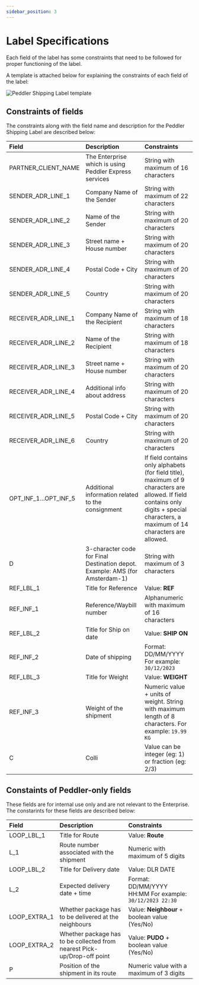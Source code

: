 ```yaml
---
sidebar_position: 3
---
```


# Label Specifications

Each field of the label has some constraints that need to be followed for proper functioning of the label. 

A template is attached below for explaining the constraints of each field of the label:

![Peddler Shipping Label template](/img/peddler-shipping-label-template.png)

## Constraints of fields

The constraints along with the field name and description for the Peddler Shipping Label are described below:

| **Field** | **Description** | **Constraints** |
|:---|:---|:---|
| PARTNER_CLIENT_NAME | The Enterprise which is using Peddler Express services | String with maximum of 16 characters |
| SENDER_ADR_LINE_1 | Company Name of the Sender | String with maximum of 22 characters |
| SENDER_ADR_LINE_2 | Name of the Sender | String with maximum of 20 characters |
| SENDER_ADR_LINE_3 | Street name + House number | String with maximum of 20 characters |
| SENDER_ADR_LINE_4  | Postal Code + City | String with maximum of 20 characters |
| SENDER_ADR_LINE_5  | Country | String with maximum of 20 characters |
| RECEIVER_ADR_LINE_1 | Company Name of the Recipient | String with maximum of 18 characters |
| RECEIVER_ADR_LINE_2 | Name of the Recipient | String with maximum of 18 characters |
| RECEIVER_ADR_LINE_3  | Street name + House number | String with maximum of 20 characters |
| RECEIVER_ADR_LINE_4  | Additional info about address | String with maximum of 20 characters |
| RECEIVER_ADR_LINE_5  | Postal Code + City | String with maximum of 20 characters |
| RECEIVER_ADR_LINE_6 | Country | String with maximum of 20 characters |
| OPT_INF_1…OPT_INF_5 | Additional information related to the consignment | If field contains only alphabets (for field title), maximum of 9 characters are allowed. If field contains only digits + special characters, a maximum of 14 characters are allowed. |
| D | 3-character code for Final Destination depot. Example: AMS (for Amsterdam-1) | String with maximum of 3 characters |
| REF_LBL_1  | Title for Reference | Value: **REF** |
| REF_INF_1  | Reference/Waybill number | Alphanumeric with maximum of 16 characters |
| REF_LBL_2  | Title for Ship on date | Value: **SHIP ON** |
| REF_INF_2  | Date of shipping | Format: DD/MM/YYYY For example: ``30/12/2023`` |
| REF_LBL_3  | Title for Weight | Value: **WEIGHT** |
| REF_INF_3  | Weight of the shipment | Numeric value + units of weight. String with maximum length of 8 characters. For example: ``19.99 KG`` |
| C | Colli | Value can be integer (eg: 1) or fraction (eg: 2/3) |

## Constaints of Peddler-only fields

These fields are for internal use only and are not relevant to the Enterprise. The constarints for these fields are described below:

| **Field** | **Description** | **Constraints** |
|:---|:---|:---|
| LOOP_LBL_1  | Title for Route | Value: **Route** |
| L_1  | Route number associated with the shipment | Numeric with maximum of 5 digits |
| LOOP_LBL_2 | Title for Delivery date | Value: DLR DATE |
| L_2  | Expected delivery date + time | Format: DD/MM/YYYY HH:MM For example: ``30/12/2023 22:30`` |
| LOOP_EXTRA_1  | Whether package has to be delivered at the neighbours | Value: **Neighbour** + boolean value (Yes/No) |
| LOOP_EXTRA_2  | Whether package has to be collected from nearest Pick-up/Drop-off point | Value: **PUDO** + boolean value (Yes/No) |
| P | Position of the shipment in its route | Numeric value with a maximum of 3 digits |